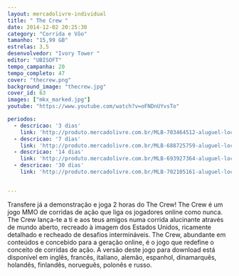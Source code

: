 ```yaml
---
layout: mercadolivre-individual
title: " The Crew "
date: 2014-12-02 20:25:30
category: "Corrida e Vôo"
tamanho: "15,99 GB"
estrelas: 3,5
desenvolvedor: "Ivory Tower "
editor: "UBISOFT"
tempo_campanha: 20
tempo_completo: 47
cover: "thecrew.png"
background_image: "thecrew.jpg"
cover_id: 63
images: ["mkx_marked.jpg"]
youtube: "https://www.youtube.com/watch?v=oFNDnUYvsTo"

periodos:
  - descricao: '3 dias'
    link: 'http://produto.mercadolivre.com.br/MLB-703464512-aluguel-locaco-de-jogos-4-dias-xbox-one-midia-digital-_JM'
  - descricao: '7 dias'
    link: 'http://produto.mercadolivre.com.br/MLB-688725759-aluguel-locaco-de-jogos-xbox-one-midia-digital-_JM'
  - descricao: '14 dias'
    link: 'http://produto.mercadolivre.com.br/MLB-693927364-aluguel-locaco-de-jogos-xbox-one-midia-digital-_JM'
  - descricao: '30 dias'
    link: 'http://produto.mercadolivre.com.br/MLB-702105161-aluguel-locaco-de-jogos-xbox-one-midia-digital-_JM'


---
```


Transfere já a demonstração e joga 2 horas do The Crew! The Crew é um jogo MMO de corridas de ação que liga os jogadores online como nunca. The Crew lança-te a ti e aos teus amigos numa corrida alucinante através de mundo aberto, recreado à imagem dos Estados Unidos, ricamente detalhado e recheado de desafios intermináveis. The Crew, abundante em conteúdos e concebido para a geração online, é o jogo que redefine o conceito de corridas de ação. A versão deste jogo para download está disponível em inglês, francês, italiano, alemão, espanhol, dinamarquês, holandês, finlandês, norueguês, polonês e russo.
